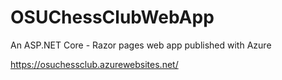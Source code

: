 # OSUChessClubWebApp
An ASP.NET Core - Razor pages web app
published with Azure


https://osuchessclub.azurewebsites.net/
